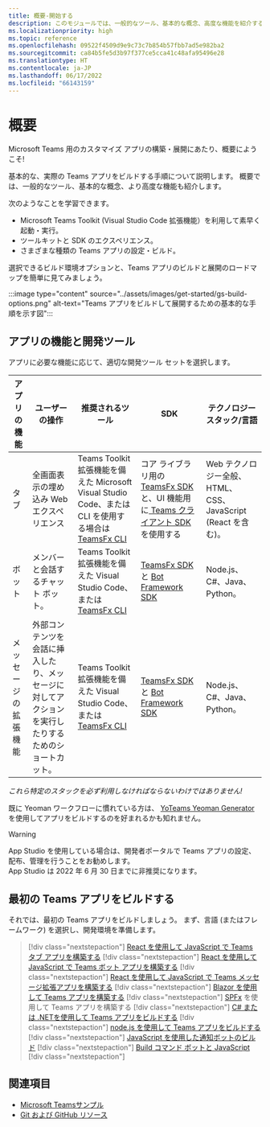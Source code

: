 ```yaml
---
title: 概要-開始する
description: このモジュールでは、一般的なツール、基本的な概念、高度な機能を紹介する Microsoft Teams 開発者向けドキュメントの使用を開始する方法について説明します。
ms.localizationpriority: high
ms.topic: reference
ms.openlocfilehash: 09522f4509d9e9c73c7b854b57fbb7ad5e982ba2
ms.sourcegitcommit: ca84b5fe5d3b97f377ce5cca41c48afa95496e28
ms.translationtype: HT
ms.contentlocale: ja-JP
ms.lasthandoff: 06/17/2022
ms.locfileid: "66143159"
---
```

# <a name="get-started"></a>概要

Microsoft Teams 用のカスタマイズ アプリの構築・展開にあたり、概要にようこそ!

基本的な、実際の Teams アプリをビルドする手順について説明します。 概要では、一般的なツール、基本的な概念、より高度な機能も紹介します。

次のようなことを学習できます。

- Microsoft Teams Toolkit (Visual Studio Code 拡張機能）を利用して素早く起動・実行。
- ツールキットと SDK のエクスペリエンス。
- さまざまな種類の Teams アプリの設定・ビルド。

選択できるビルド環境オプションと、Teams アプリのビルドと展開のロードマップを簡単に見てみましょう。

:::image type="content" source="../assets/images/get-started/gs-build-options.png" alt-text="Teams アプリをビルドして展開するための基本的な手順を示す図":::

## <a name="app-capabilities-and-development-tools"></a>アプリの機能と開発ツール

アプリに必要な機能に応じて、適切な開発ツール セットを選択します。

| アプリの機能 | ユーザーの操作 | 推奨されるツール | SDK | テクノロジー スタック/言語 |
|--------|-------------|--------|--------|--------|
| タブ | 全画面表示の埋め込み Web エクスペリエンス | Teams Toolkit 拡張機能を備えた Microsoft Visual Studio Code、または CLI を使用する場合は [TeamsFx CLI](https://github.com/OfficeDev/TeamsFx/blob/dev/docs/cli/user-manual.md) | コア ライブラリ用の [TeamsFx SDK](/javascript/api/@microsoft/teamsfx/?view=msteams-client-js-latest&preserve-view=true)と、UI 機能用に[ Teams クライアント SDK](/javascript/api/overview/msteams-client?view=msteams-client-js-latest&preserve-view=true)を使用する | Web テクノロジー全般、HTML、CSS、JavaScript (React を含む)。 |
| ボット | メンバーと会話するチャット ボット。 | Teams Toolkit 拡張機能を備えた Visual Studio Code、または [TeamsFx CLI](https://github.com/OfficeDev/TeamsFx/blob/dev/docs/cli/user-manual.md) | [TeamsFx SDK](/javascript/api/@microsoft/teamsfx/?view=msteams-client-js-latest&preserve-view=true) と [Bot Framework SDK](https://dev.botframework.com/) | Node.js、C#、Java、Python。 |
| メッセージの拡張機能 | 外部コンテンツを会話に挿入したり、メッセージに対してアクションを実行したりするためのショートカット。 | Teams Toolkit 拡張機能を備えた Visual Studio Code、または [TeamsFx CLI](https://github.com/OfficeDev/TeamsFx/blob/dev/docs/cli/user-manual.md) | [TeamsFx SDK](/javascript/api/@microsoft/teamsfx/?view=msteams-client-js-latest&preserve-view=true) と [Bot Framework SDK](https://dev.botframework.com/) | Node.js、C#、Java、Python。 |

*これら特定のスタックを必ず利用しなければならないわけではありません!*

既に Yeoman ワークフローに慣れている方は、 [YoTeams Yeoman Generator](https://github.com/pnp/generator-teams/blob/master/docs/docs/tutorials/build-your-first-microsoft-teams-app.md) を使用してアプリをビルドするのを好まれるかも知れません。

> [!WARNING]
> App Studio を使用している場合は、開発者ポータルで Teams アプリの設定、配布、管理を行うことをお勧めします。<br> App Studio は 2022 年 6 月 30 日までに非推奨になります。

## <a name="build-your-first-teams-app"></a>最初の Teams アプリをビルドする

それでは、最初の Teams アプリをビルドしましょう。 まず、言語 (またはフレームワーク) を選択し、開発環境を準備します。

> [!div class="nextstepaction"]
> [React を使用して JavaScript で Teams タブ アプリを構築する](../sbs-gs-javascript.yml)
> [!div class="nextstepaction"]
> [React を使用して JavaScript で Teams ボット アプリを構築する](../sbs-gs-bot.yml)
> [!div class="nextstepaction"]
> [React を使用して JavaScript で Teams メッセージ拡張アプリを構築する](../sbs-gs-msgext.yml)
> [!div class="nextstepaction"]
> [Blazor を使用して Teams アプリを構築する](../sbs-gs-blazorupdate.yml)
> [!div class="nextstepaction"]
> [SPFx](../sbs-gs-spfx.yml) を使用して Teams アプリを構築する
> [!div class="nextstepaction"]
> [C# または .NETを使用して Teams アプリをビルドする](../sbs-gs-csharp.yml)
> [!div class="nextstepaction"]
> [node.js を使用して Teams アプリをビルドする](../sbs-gs-nodejs.yml)
> [!div class="nextstepaction"]
> [JavaScript を使用した通知ボットのビルド](../sbs-gs-notificationbot.yml)
> [!div class="nextstepaction"]
> [Build コマンド ボットと JavaScript](../sbs-gs-commandbot.yml)
> [!div class="nextstepaction"]

## <a name="see-also"></a>関連項目

* [Microsoft Teamsサンプル](https://github.com/OfficeDev/Microsoft-Teams-Samples#microsoft-teams-samples)
* [Git および GitHub リソース](/contribute/additional-resources)
